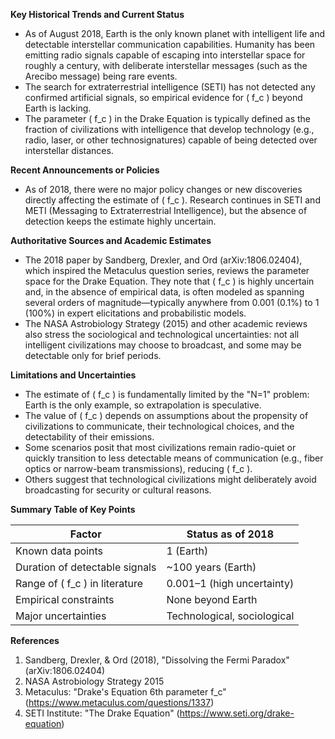 **Key Historical Trends and Current Status**

- As of August 2018, Earth is the only known planet with intelligent life and detectable interstellar communication capabilities. Humanity has been emitting radio signals capable of escaping into interstellar space for roughly a century, with deliberate interstellar messages (such as the Arecibo message) being rare events.
- The search for extraterrestrial intelligence (SETI) has not detected any confirmed artificial signals, so empirical evidence for \( f_c \) beyond Earth is lacking.
- The parameter \( f_c \) in the Drake Equation is typically defined as the fraction of civilizations with intelligence that develop technology (e.g., radio, laser, or other technosignatures) capable of being detected over interstellar distances.

**Recent Announcements or Policies**

- As of 2018, there were no major policy changes or new discoveries directly affecting the estimate of \( f_c \). Research continues in SETI and METI (Messaging to Extraterrestrial Intelligence), but the absence of detection keeps the estimate highly uncertain.

**Authoritative Sources and Academic Estimates**

- The 2018 paper by Sandberg, Drexler, and Ord (arXiv:1806.02404), which inspired the Metaculus question series, reviews the parameter space for the Drake Equation. They note that \( f_c \) is highly uncertain and, in the absence of empirical data, is often modeled as spanning several orders of magnitude—typically anywhere from 0.001 (0.1%) to 1 (100%) in expert elicitations and probabilistic models.
- The NASA Astrobiology Strategy (2015) and other academic reviews also stress the sociological and technological uncertainties: not all intelligent civilizations may choose to broadcast, and some may be detectable only for brief periods.

**Limitations and Uncertainties**

- The estimate of \( f_c \) is fundamentally limited by the "N=1" problem: Earth is the only example, so extrapolation is speculative.
- The value of \( f_c \) depends on assumptions about the propensity of civilizations to communicate, their technological choices, and the detectability of their emissions.
- Some scenarios posit that most civilizations remain radio-quiet or quickly transition to less detectable means of communication (e.g., fiber optics or narrow-beam transmissions), reducing \( f_c \).
- Others suggest that technological civilizations might deliberately avoid broadcasting for security or cultural reasons.

**Summary Table of Key Points**

| Factor                         | Status as of 2018              |
|-------------------------------|-------------------------------|
| Known data points              | 1 (Earth)                     |
| Duration of detectable signals | ~100 years (Earth)            |
| Range of \( f_c \) in literature | 0.001–1 (high uncertainty)    |
| Empirical constraints          | None beyond Earth             |
| Major uncertainties            | Technological, sociological   |

**References**
1. Sandberg, Drexler, & Ord (2018), "Dissolving the Fermi Paradox" (arXiv:1806.02404)
2. NASA Astrobiology Strategy 2015
3. Metaculus: "Drake's Equation 6th parameter f_c" (https://www.metaculus.com/questions/1337)
4. SETI Institute: "The Drake Equation" (https://www.seti.org/drake-equation)